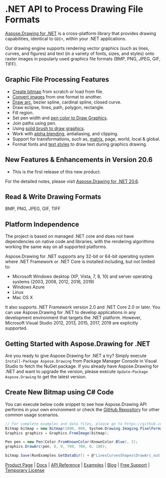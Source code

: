 # .NET API to Process Drawing File Formats

[Aspose.Drawing for .NET](https://products.aspose.com/drawing/net) is a cross-platform library that provides drawing capabilities, identical to `GDI+`, within your .NET applications.

Our drawing engine supports rendering vector graphics (such as lines, curves, and figures) and text (in a variety of fonts, sizes, and styles) onto raster images in popularly used graphics file formats (BMP, PNG, JPEG, GIF, TIFF).

## Graphic File Processing Features

- [Create bitmap](https://docs.aspose.com/display/drawingnet/Create+Image#CreateImage-CreateNewBitmap) from scratch or load from file.
- [Convert images](https://docs.aspose.com/display/drawingnet/Convert+Images#ConvertImages-ConvertImageinC#) from one format to another.
- [Draw arc](https://docs.aspose.com/display/drawingnet/Working+with+Vector+Graphics#WorkingwithVectorGraphics-DrawArc), bezier spline, cardinal spline, closed curve.
- Draw eclipse, lines, path, polygon, rectangle.
- Fill region.
- Set pen width and [pen color to Draw Graphics](https://docs.aspose.com/display/drawingnet/Working+with+Pens#WorkingwithPens-SetPenColortoDrawGraphics).
- Join paths using pen.
- Using [solid brush to draw graphics](https://docs.aspose.com/display/drawingnet/Working+with+Brushes#WorkingwithBrushes-UsingSolidBrushtoDrawGraphicsinC#).
- Work with [alpha blending](https://docs.aspose.com/display/drawingnet/Working+with+Image+Rendering#WorkingwithImageRendering-AlphaBlending), antialiasing, and clipping.
- Support for transformations, such as, [matrix](https://docs.aspose.com/display/drawingnet/Working+with+Coordinate+System+Transformations#WorkingwithCoordinateSystemTransformations-MatrixTransformation), page, world, local & global.
- Format fonts and [text styles](https://docs.aspose.com/display/drawingnet/Working+with+Text+and+Fonts#WorkingwithTextandFonts-TextStyles-Hinting) to draw text during graphics drawing.

## New Features & Enhancements in Version 20.6

- This is the first release of this new product.

For the detailed notes, please visit [Aspose.Drawing for .NET 20.6](https://docs.aspose.com/display/drawingnet/Aspose.Drawing+for+.NET+20.6).

## Read & Write Drawing Formats

BMP, PNG, JPEG, GIF, TIFF

## Platform Independence

The project is based on managed .NET core and does not have dependencies on native code and libraries, with the rendering algorithms working the same way on all supported platforms.

Aspose.Drawing for .NET supports any 32-bit or 64-bit operating system where .NET Framework or .NET Core is installed including, but not limited to:

- Microsoft Windows desktop (XP, Vista, 7, 8, 10) and server operating systems (2003, 2008, 2012, 2016, 2019)
- Windows Azure
- Linux
- Mac OS X

It also supports .NET Framework version 2.0 and .NET Core 2.0 or later. You can use Aspose.Drawing for .NET to develop applications in any development environment that targets the .NET platform. However, Microsoft Visual Studio 2012, 2013, 2015, 2017, 2019 are explicitly supported.

## Getting Started with Aspose.Drawing for .NET

Are you ready to give Aspose.Drawing for .NET a try? Simply execute `Install-Package Aspose.Drawing` from Package Manager Console in Visual Studio to fetch the NuGet package. If you already have Aspose.Drawing for .NET and want to upgrade the version, please execute `Update-Package Aspose.Drawing` to get the latest version.

## Create New Bitmap using C# Code

You can execute below code snippet to see how Aspose.Drawing API performs in your own environment or check the [GitHub Repository](https://github.com/aspose-drawing/Aspose.Drawing-for-.NET) for other common usage scenarios. 

```csharp
// For complete examples and data files, please go to https://github.com/aspose-drawing/Aspose.Drawing-for-.NET
Bitmap bitmap = new Bitmap(1000, 800, System.Drawing.Imaging.PixelFormat.Format32bppPArgb);
Graphics graphics = Graphics.FromImage(bitmap);

Pen pen = new Pen(Color.FromKnownColor(KnownColor.Blue), 2);
graphics.DrawArc(pen, 0, 0, 700, 700, 0, 180);

bitmap.Save(RunExamples.GetDataDir() + @"LinesCurvesShapes\DrawArc_out.png");
```

[Product Page](https://products.aspose.com/drawing/net) | [Docs](https://docs.aspose.com/display/drawingnet/Home) | [API Reference](https://apireference.aspose.com/net/drawing) | [Examples](https://github.com/aspose-drawing/Aspose.Drawing-for-.NET) | [Blog](https://blog.aspose.com/category/drawing/) | [Free Support](https://forum.aspose.com/c/drawing) | [Temporary License](https://purchase.aspose.com/temporary-license)
